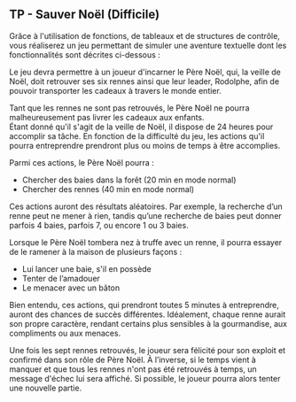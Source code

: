 ## TP - Sauver Noël (Difficile)  

Grâce à l'utilisation de fonctions, de tableaux et de structures de contrôle, vous réaliserez un jeu permettant de simuler une aventure textuelle dont les fonctionnalités sont décrites ci-dessous :  

Le jeu devra permettre à un joueur d'incarner le Père Noël, qui, la veille de Noël, doit retrouver ses six rennes ainsi que leur leader, Rodolphe, afin de pouvoir transporter les cadeaux à travers le monde entier.  

Tant que les rennes ne sont pas retrouvés, le Père Noël ne pourra malheureusement pas livrer les cadeaux aux enfants.  
Étant donné qu'il s'agit de la veille de Noël, il dispose de 24 heures pour accomplir sa tâche. En fonction de la difficulté du jeu, les actions qu'il pourra entreprendre prendront plus ou moins de temps à être accomplies.  

Parmi ces actions, le Père Noël pourra :  
- Chercher des baies dans la forêt (20 min en mode normal)  
- Chercher des rennes (40 min en mode normal)  

Ces actions auront des résultats aléatoires. Par exemple, la recherche d’un renne peut ne mener à rien, tandis qu’une recherche de baies peut donner parfois 4 baies, parfois 7, ou encore 1 ou 3 baies.  

Lorsque le Père Noël tombera nez à truffe avec un renne, il pourra essayer de le ramener à la maison de plusieurs façons :  
- Lui lancer une baie, s'il en possède  
- Tenter de l’amadouer  
- Le menacer avec un bâton  

Bien entendu, ces actions, qui prendront toutes 5 minutes à entreprendre, auront des chances de succès différentes. Idéalement, chaque renne aurait son propre caractère, rendant certains plus sensibles à la gourmandise, aux compliments ou aux menaces.  

Une fois les sept rennes retrouvés, le joueur sera félicité pour son exploit et confirmé dans son rôle de Père Noël. À l’inverse, si le temps vient à manquer et que tous les rennes n'ont pas été retrouvés à temps, un message d'échec lui sera affiché. Si possible, le joueur pourra alors tenter une nouvelle partie.  
